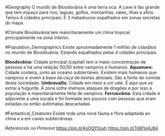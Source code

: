 #Geography O mundo de Bloodsvânia é uma terra oca. A cave é tão grande que tem espaço para rios, lagoas, golfos, montanhas, vales, ilhas e afins. Temos 4 cidades principais. E 3 matadouros espalhados em zonas secretas do mapa.

#Climate Bloodsvânia tem maioritariamente um clima tropical principalmente na zona interior.

#Population_Demographics Existe aproximadamente 1 milhão de cidadãos no mundo de Bloodsvânia. Estando espalhados pelas 4 cidades principais.

**Bloodsvânia:** Cidade principal (capital) tem a maior concentração de pessoas e há uma relação 50/50 entre vampiros e humanos.
**Aquamare:** Cidade costeira, junto ao oceano subterrâneo. Existem mais humanos que vampiros e vivem à base da caça de bestas abissais. São a fonte de comida desta sociedade.
**Umbravallis:** Cidade em meio a um vale. É aqui que se extrai a fulgurite. A zona sofre imensos ataques de dragões e por isso a população é maioritariamente feita de vampiros.
**Ferrusvânia:** Esta cidade é adjacente a uma sucata e foi formada aos poucos com pessoas que eram exiladas ou então autômatas descartadas.

#Fantastical_Creatures Existe toda uma nova fauna e flora adaptada ao clima e a em caves subterrâneas.

_Referências no Pinterest_
https://pin.it/4gOQYIUuh
https://pin.it/7oW1q4J84
